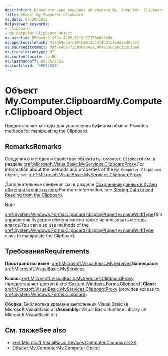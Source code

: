 ```yaml
---
description: Дополнительные сведения об объекте My. Computer. Clipboard
title: Объект My.Computer.Clipboard
ms.date: 07/20/2015
helpviewer_keywords:
- Clipboard
- My.Computer.Clipboard object
ms.assetid: 05d4ede9-1f9a-4495-87f0-77350b8d2e5d
ms.openlocfilehash: 4373b9e5bfc1016881a8c411dd1afedd2ed0a5f3
ms.sourcegitcommit: ddf7edb67715a5b9a45e3dd44536dabc153c1de0
ms.translationtype: MT
ms.contentlocale: ru-RU
ms.lasthandoff: 02/06/2021
ms.locfileid: "99674523"
---
```

# <a name="mycomputerclipboard-object"></a><span data-ttu-id="4b818-103">Объект My.Computer.Clipboard</span><span class="sxs-lookup"><span data-stu-id="4b818-103">My.Computer.Clipboard Object</span></span>

<span data-ttu-id="4b818-104">Предоставляет методы для управления буфером обмена.</span><span class="sxs-lookup"><span data-stu-id="4b818-104">Provides methods for manipulating the Clipboard.</span></span>  
  
## <a name="remarks"></a><span data-ttu-id="4b818-105">Remarks</span><span class="sxs-lookup"><span data-stu-id="4b818-105">Remarks</span></span>  

 <span data-ttu-id="4b818-106">Сведения о методах и свойствах объекта `My.Computer.Clipboard` см. в разделе <xref:Microsoft.VisualBasic.MyServices.ClipboardProxy>.</span><span class="sxs-lookup"><span data-stu-id="4b818-106">For information about the methods and properties of the `My.Computer.Clipboard` object, see <xref:Microsoft.VisualBasic.MyServices.ClipboardProxy>.</span></span>  
  
 <span data-ttu-id="4b818-107">Дополнительные сведения см. в разделе [Сохранение данных в буфер обмена и чтение из него](../../developing-apps/programming/computer-resources/storing-data-to-and-reading-from-the-clipboard.md).</span><span class="sxs-lookup"><span data-stu-id="4b818-107">For more information, see [Storing Data to and Reading from the Clipboard](../../developing-apps/programming/computer-resources/storing-data-to-and-reading-from-the-clipboard.md).</span></span>  
  
> [!NOTE]
> <span data-ttu-id="4b818-108"><xref:System.Windows.Forms.Clipboard?displayProperty=nameWithType>Для управления буфером обмена можно также использовать методы класса.</span><span class="sxs-lookup"><span data-stu-id="4b818-108">You can also use methods of the <xref:System.Windows.Forms.Clipboard?displayProperty=nameWithType> class to manipulate the Clipboard.</span></span>  
  
## <a name="requirements"></a><span data-ttu-id="4b818-109">Требования</span><span class="sxs-lookup"><span data-stu-id="4b818-109">Requirements</span></span>  

 <span data-ttu-id="4b818-110">**Пространство имен:** <xref:Microsoft.VisualBasic.MyServices></span><span class="sxs-lookup"><span data-stu-id="4b818-110">**Namespace:** <xref:Microsoft.VisualBasic.MyServices></span></span>  
  
 <span data-ttu-id="4b818-111">**Класс:** <xref:Microsoft.VisualBasic.MyServices.ClipboardProxy> (предоставляет доступ к <xref:System.Windows.Forms.Clipboard> )</span><span class="sxs-lookup"><span data-stu-id="4b818-111">**Class:** <xref:Microsoft.VisualBasic.MyServices.ClipboardProxy> (provides access to <xref:System.Windows.Forms.Clipboard>)</span></span>  
  
 <span data-ttu-id="4b818-112">**Сборка:** Библиотека времени выполнения Visual Basic (в Microsoft.VisualBasic.dll)</span><span class="sxs-lookup"><span data-stu-id="4b818-112">**Assembly:** Visual Basic Runtime Library (in Microsoft.VisualBasic.dll)</span></span>  
  
## <a name="see-also"></a><span data-ttu-id="4b818-113">См. также</span><span class="sxs-lookup"><span data-stu-id="4b818-113">See also</span></span>

- <xref:Microsoft.VisualBasic.Devices.Computer.Clipboard%2A>
- [<span data-ttu-id="4b818-114">Объект My.Computer</span><span class="sxs-lookup"><span data-stu-id="4b818-114">My.Computer Object</span></span>](my-computer-object.md)
